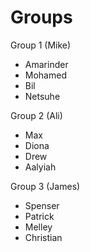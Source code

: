 # Groups

Group 1 (Mike)
  - Amarinder
  - Mohamed
  - Bil
  - Netsuhe

Group 2 (Ali)
  - Max
  - Diona
  - Drew
  - Aalyiah

Group 3 (James)
  - Spenser
  - Patrick
  - Melley
  - Christian
